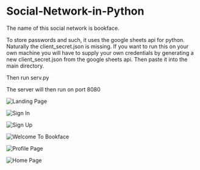 # Social-Network-in-Python
The name of this social network is bookface.

To store passwords and such, it uses the google sheets api for python. Naturally the client_secret.json is missing. If you want to run this on your own machine you will have to supply your own credentials by generating a new client_secret.json from the google sheets api. Then paste it into the main directory.

Then run serv.py

The server will then run on port 8080

![Landing Page](https://i.imgur.com/7nddMeK.png)

![Sign In](https://i.imgur.com/EFmqS53.png)

![Sign Up](https://i.imgur.com/zbqw7mp.png)

![Welcome To Bookface](https://i.imgur.com/DkfPmx3.png)

![Profile Page](https://i.imgur.com/xGGK8T8.png)

![Home Page](https://i.imgur.com/f09chNT.png)
